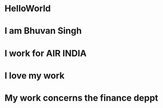 # HelloWorld
# <h1> I am Bhuvan Singh </h1>
# I work for AIR INDIA 

# I love my work

# My work concerns the finance deppt 


